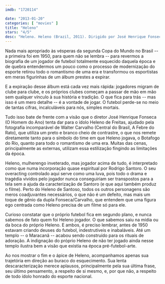 ```yaml
---
imdb: "1720114"

date: "2013-01-20"
categories: [ "movies" ]
title: "Heleno"
stars: "4/5"
desc: "Heleno. Heleno (Brazil, 2011). Dirigido por José Henrique Fonseca. Escrito por L.G. Bayão, Felipe Bragança, Fernando Castets, Roberto Ceuninck, José Henrique Fonseca. Com Rodrigo Santoro, Alinne Moraes, Angie Cepeda, Marcelo Adnet, Priscila Assum, Othon Bastos, Billy Blanco Jr., Herson Capri, Erom Cordeiro."
---
```

Nada mais apropriado às vésperas da segunda Copa do Mundo no Brasil -- a primeira foi em 1950, para quem não se lembra -- para revermos a biografia de um jogador de futebol totalmente esquecido daquela época e de quebra entendermos um pouco como o processo de modernização do esporte retirou todo o romantismo de uma era e transformou os esportistas em meras figurinhas de um álbum prestes a expirar.

E a expiração desse álbum está cada vez mais rápida: jogadores migram de clube para clube, e os próprios clubes começam a passar de mão em mão sem qualquer vínculo à sua história e tradição. O que fica para trás -- mas isso é um mero detalhe -- é a vontade de jogar. O futebol perde-se no meio de tantas cifras, incalculáveis para nós, simples mortais.

Tudo isso bate de frente com a visão que o diretor José Henrique Fonseca (O Homem do Ano) tenta dar para o ídolo Heleno de Freitas, ajudado pela fotografia incomparável de Walter Carvalho (Central do Brasil, A Febre do Rato), que utiliza um preto e branco cheio de contrastre, o que nos remete diretamente tanto para o símbolo do time em que Heleno jogava, o Botafogo do Rio, quanto para todo o romantismo de uma era. Muitas das cenas, principalmente as externas, utilizam essa estilização fingindo as limitações da época.

Heleno, mulherengo inveterado, mas jogador acima de tudo, é interpretado como que numa incorporação quase espiritual por Rodrigo Santoro. O seu overacting controlado aqui serve como uma luva, pois todo o drama e tragédia vividos pelo jogador nunca conseguiriam ser transpostos para a tela sem a ajuda da caracterização de Santoro (e que aqui também produz o filme). Perto do Heleno de Santoso, todos os outros personagens são meros coadjuvantes necessários, o que não é um defeito, mas mais um toque de gênio da dupla Fonseca/Carvalho, que entendem que uma figura ego centrada como Heleno precisa de um filme só para ele.

Curioso constatar que o próprio futebol fica em segundo plano, e nunca sabemos de fato quem foi Heleno jogador. O que sabemos saiu na mídia ou da boca do próprio Heleno. E ambos, é preciso lembrar, antes de 1950 estavam criando deuses do futebol, indestrutíveis e inabaláveis. Até um templo -- o Maracanã -- acabou sendo construído para os rituais de adoração. A indignação do próprio Heleno de não ter jogado ainda nesse templo ilustra bem a visão que existia na época pré-futebol-arte.

Ao nos mostrar o fim e o ápice de Heleno, acompanhamos apenas sua trajetória em direção ao buraco do esquecimento. Sua lenta descaracterização merece aplausos, principalmente pela sua última frase, seu último pensamento, a respeito de si mesmo, e, por que não, a respeito de todo ídolo honrado do esporte nacional.
